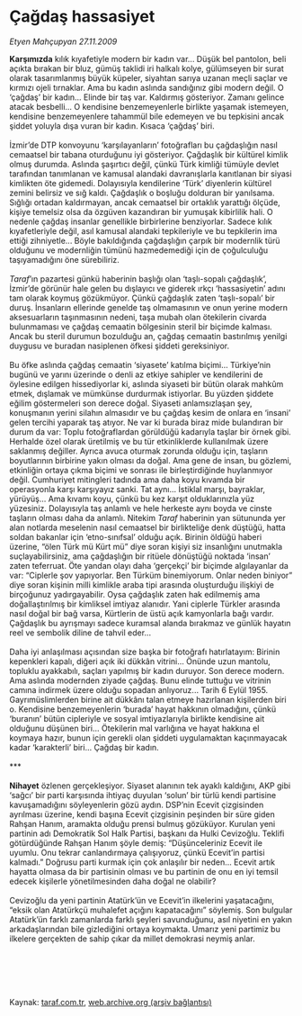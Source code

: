 # Çağdaş hassasiyet

*Etyen Mahçupyan 27.11.2009*

<div class="taraf_structure_2col_1zq">
<div class="margen_n">



 <p><b>Karşımızda</b> kılık kıyafetiyle modern bir kadın var... Düşük bel pantolon, beli açıkta bırakan bir bluz, gümüş taklidi iri halkalı kolye, gülümseyen bir surat olarak tasarımlanmış büyük küpeler, siyahtan sarıya uzanan meçli saçlar ve kırmızı ojeli tırnaklar. Ama bu kadın aslında sandığınız gibi modern değil. O ‘çağdaş’ bir kadın... Elinde bir taş var. Kaldırmış gösteriyor. Zamanı gelince atacak besbelli... O kendisine benzemeyenlerle birlikte yaşamak istemeyen, kendisine benzemeyenlere tahammül bile edemeyen ve bu tepkisini ancak şiddet yoluyla dışa vuran bir kadın. Kısaca ‘çağdaş’ biri. <br/><br/>İzmir’de DTP konvoyunu ‘karşılayanların’ fotoğrafları bu çağdaşlığın nasıl cemaatsel bir tabana oturduğunu iyi gösteriyor. Çağdaşlık bir kültürel kimlik olmuş durumda. Aslında şaşırtıcı değil, çünkü Türk kimliği tümüyle devlet tarafından tanımlanan ve kamusal alandaki davranışlarla kanıtlanan bir siyasi kimlikten öte gidemedi. Dolayısıyla kendilerine ‘Türk’ diyenlerin kültürel zemini belirsiz ve sığ kaldı. Çağdaşlık o boşluğu dolduran bir yanılsama. Sığlığı ortadan kaldırmayan, ancak cemaatsel bir ortaklık yarattığı ölçüde, kişiye temelsiz olsa da özgüven kazandıran bir yumuşak kibirlilik hali. O nedenle çağdaş insanlar genellikle birbirlerine benziyorlar. Sadece kılık kıyafetleriyle değil, asıl kamusal alandaki tepkileriyle ve bu tepkilerin ima ettiği zihniyetle... Böyle bakıldığında çağdaşlığın çarpık bir modernlik türü olduğunu ve modernliğin tümünü hazmedemediği için de çoğulculuğu taşıyamadığını öne sürebiliriz. <i><br/><br/>Taraf</i>’ın pazartesi günkü haberinin başlığı olan ‘taşlı-sopalı çağdaşlık’, İzmir’de görünür hale gelen bu dışlayıcı ve giderek ırkçı ‘hassasiyetin’ adını tam olarak koymuş gözükmüyor. Çünkü çağdaşlık zaten ‘taşlı-sopalı’ bir duruş. İnsanların ellerinde genelde taş olmamasının ve onun yerine modern aksesuarların taşınmasının nedeni, taşa mubah olan ötekilerin civarda bulunmaması ve çağdaş cemaatin bölgesinin steril bir biçimde kalması. Ancak bu steril durumun bozulduğu an, çağdaş cemaatin bastırılmış yenilgi duygusu ve buradan nasiplenen öfkesi şiddeti gereksiniyor. <br/><br/>Bu öfke aslında çağdaş cemaatin ‘siyasete’ katılma biçimi... Türkiye’nin bugünü ve yarını üzerinde o denli az etkiye sahipler ve kendilerini de öylesine edilgen hissediyorlar ki, aslında siyaseti bir bütün olarak mahkûm etmek, dışlamak ve mümkünse durdurmak istiyorlar. Bu yüzden şiddete eğilim göstermeleri son derece doğal. Siyaseti anlamsızlaşan şey, konuşmanın yerini silahın almasıdır ve bu çağdaş kesim de onlara en ‘insani’ gelen tercihi yaparak taş atıyor. Ne var ki burada biraz mide bulandıran bir durum da var: Toplu fotoğraflardan görüldüğü kadarıyla taşlar bir örnek gibi. Herhalde özel olarak üretilmiş ve bu tür etkinliklerde kullanılmak üzere saklanmış değiller. Ayrıca avuca oturmak zorunda olduğu için, taşların boyutlarının birbirine yakın olması da doğal. Ama gene de insan, bu gözlemi, etkinliğin ortaya çıkma biçimi ve sonrası ile birleştirdiğinde huylanmıyor değil. Cumhuriyet mitingleri tadında ama daha koyu kıvamda bir operasyonla karşı karşıyayız sanki. Tat aynı... İstiklal marşı, bayraklar, yürüyüş... Ama kıvamı koyu, çünkü bu kez karşıt olduklarınızla yüz yüzesiniz. Dolayısıyla taş anlamlı ve hele herkeste aynı boyda ve cinste taşların olması daha da anlamlı. Nitekim <i>Taraf</i> haberinin yan sütununda yer alan notlarda meselenin nasıl cemaatsel bir birlikteliğe denk düştüğü, hatta soldan bakanlar için ‘etno-sınıfsal’ olduğu açık. Birinin öldüğü haberi üzerine, “ölen Türk mü Kürt mü” diye soran kişiyi siz insanlığını unutmakla suçlayabilirsiniz, ama çağdaşlığın bir ritüele dönüştüğü noktada ‘insan’ zaten teferruat. Öte yandan olayı daha ‘gerçekçi’ bir biçimde algılayanlar da var: “Ciplerle şov yapıyorlar. Ben Türküm binemiyorum. Onlar neden biniyor” diye soran kişinin milli kimlikle araba tipi arasında oluşturduğu ilişkiyi de birçoğunuz yadırgayabilir. Oysa çağdaşlık zaten hak edilmemiş ama doğallaştırılmış bir kimliksel imtiyaz alanıdır. Yani ciplerle Türkler arasında nasıl doğal bir bağ varsa, Kürtlerin de üstü açık kamyonlarla bağı vardır. Çağdaşlık bu ayrışmayı sadece kuramsal alanda bırakmaz ve günlük hayatın reel ve sembolik diline de tahvil eder... <br/><br/>Daha iyi anlaşılması açısından size başka bir fotoğrafı hatırlatayım: Birinin kepenkleri kapalı, diğeri açık iki dükkân vitrini... Önünde uzun mantolu, topluklu ayakkabılı, saçları yapılmış bir kadın duruyor. Son derece modern. Ama aslında modernden ziyade çağdaş. Bunu elinde tuttuğu ve vitrinin camına indirmek üzere olduğu sopadan anlıyoruz... Tarih 6 Eylül 1955. Gayrımüslimlerden birine ait dükkânı talan etmeye hazırlanan kişilerden biri o. Kendisine benzemeyenlerin ‘burada’ hayat hakkının olmadığını, çünkü ‘buranın’ bütün cipleriyle ve sosyal imtiyazlarıyla birlikte kendisine ait olduğunu düşünen biri... Ötekilerin mal varlığına ve hayat hakkına el koymaya hazır, bunun için gerekli olan şiddeti uygulamaktan kaçınmayacak kadar ‘karakterli’ biri... Çağdaş bir kadın. <br/><br/>***<b> <br/><br/>Nihayet</b> özlenen gerçekleşiyor. Siyaset alanının tek ayaklı kaldığını, AKP gibi ‘sağcı’ bir parti karşısında ihtiyaç duyulan ‘solun’ bir türlü kendi partisine kavuşamadığını söyleyenlerin gözü aydın. DSP’nin Ecevit çizgisinden ayrılması üzerine, kendi başına Ecevit çizgisinin peşinden bir süre giden Rahşan Hanım, aramakta olduğu prensi bulmuş gözüküyor. Kurulan yeni partinin adı Demokratik Sol Halk Partisi, başkanı da Hulki Cevizoğlu. Teklifi götürdüğünde Rahşan Hanım şöyle demiş: “Düşünceleriniz Ecevit ile uyumlu. Onu tekrar canlandırmaya çalışıyoruz, çünkü Ecevit’in partisi kalmadı.” Doğrusu parti kurmak için çok anlaşılır bir neden... Ecevit artık hayatta olmasa da bir partisinin olması ve bu partinin de onu en iyi temsil edecek kişilerle yönetilmesinden daha doğal ne olabilir? <br/><br/>Cevizoğlu da yeni partinin Atatürk’ün ve Ecevit’in ilkelerini yaşatacağını, “eksik olan Atatürkçü muhalefet açığını kapatacağını” söylemiş. Son bulgular Atatürk’ün farklı zamanlarda farklı şeyleri savunduğunu, asıl niyetini en yakın arkadaşlarından bile gizlediğini ortaya koymakta. Umarız yeni partimiz bu ilkelere gerçekten de sahip çıkar da millet demokrasi neymiş anlar. </p>
<br/>
<br/>
<br/>



<br/>


<div id="taraf_not">
</div>

</div>


</div>

Kaynak: [taraf.com.tr](http://taraf.com.tr:80/makale/8729.htm), [web.archive.org (arşiv bağlantısı)](http://web.archive.org/web/20100213090304/http://taraf.com.tr:80/makale/8729.htm)
